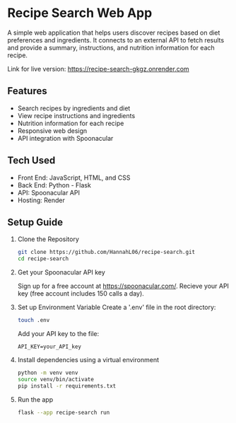 # Recipe Search Web App
A simple web application that helps users discover recipes based on diet preferences and ingredients. It connects to an external API to fetch results and provide a summary, instructions, and nutrition information for each recipe.

Link for live version: https://recipe-search-gkgz.onrender.com

## Features
- Search recipes by ingredients and diet
- View recipe instructions and ingredients
- Nutrition information for each recipe
- Responsive web design
- API integration with Spoonacular

## Tech Used
- Front End: JavaScript, HTML, and CSS
- Back End: Python - Flask
- API: Spoonacular API
- Hosting: Render

## Setup Guide
1. Clone the Repository
     ```bash
     git clone https://github.com/HannahL06/recipe-search.git
     cd recipe-search
     ```
2. Get your Spoonacular API key

     Sign up for a free account at https://spoonacular.com/.
     Recieve your API key (free account includes 150 calls a day).
4. Set up Environment Variable
     Create a '.env' file in the root directory:
     ```bash
     touch .env
     ```
     Add your API key to the file:
     ```env
     API_KEY=your_API_key
     ```
5. Install dependencies using a virtual environment
     ```bash
     python -m venv venv
     source venv/bin/activate
     pip install -r requirements.txt
     ```
6. Run the app
   ```bash
   flask --app recipe-search run
   ```
